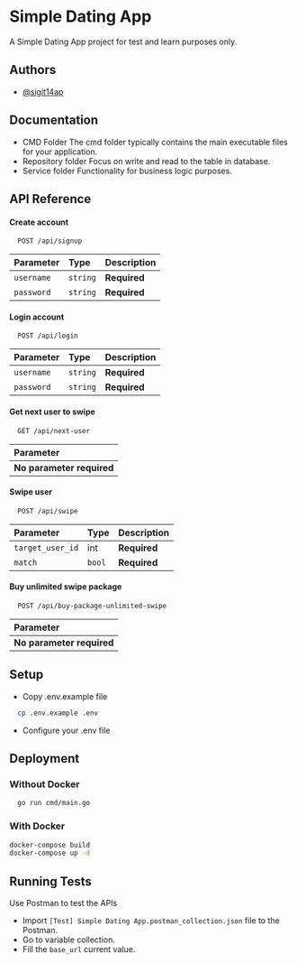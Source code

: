 
# Simple Dating App

A Simple Dating App project for test and learn purposes only.


## Authors

- [@sigit14ap](https://www.github.com/sigit14ap)


## Documentation

- CMD Folder
The cmd folder typically contains the main executable files for your application.
- Repository folder
Focus on write and read to the table in database.
- Service folder
Functionality for business logic purposes.
## API Reference

#### Create account

```http
  POST /api/signup
```

| Parameter | Type     | Description                |
| :-------- | :------- | :------------------------- |
| `username` | `string` | **Required**|
| `password` | `string` | **Required**|

#### Login account

```http
  POST /api/login
```

| Parameter | Type     | Description                       |
| :-------- | :------- | :-------------------------------- |
| `username` | `string` | **Required**|
| `password` | `string` | **Required**|


#### Get next user to swipe

```http
  GET /api/next-user
```

| Parameter |
| :-------- |
| **No parameter required**|


#### Swipe user

```http
  POST /api/swipe
```

| Parameter | Type     | Description                       |
| :-------- | :------- | :-------------------------------- |
| `target_user_id` | int | **Required**|
| `match` | `bool` | **Required**|

#### Buy unlimited swipe package

```http
  POST /api/buy-package-unlimited-swipe
```
| Parameter |
| :-------- |
| **No parameter required**|



## Setup
- Copy .env.example file
```bash
  cp .env.example .env
```
- Configure your .env file

## Deployment

### Without Docker

```bash
  go run cmd/main.go
```

### With Docker
```bash
docker-compose build
docker-compose up -d
```


## Running Tests

Use Postman to test the APIs

- Import ```[Test] Simple Dating App.postman_collection.json``` file to the Postman.
- Go to variable collection.
- Fill the ```base_url``` current value.

